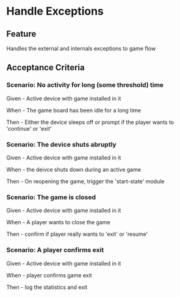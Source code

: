 # Handle Exceptions

## Feature

  Handles the external and internals exceptions to game flow
  
## Acceptance Criteria
  
### Scenario: No activity for long (some threshold) time
  
  Given - Active device with game installed in it
  
  When - The game board has been idle for a long time
  
  Then - Either the device sleeps off or
  prompt if the player wants to 'continue' or 'exit'
  
### Scenario: The device shuts abruptly

  Given - Active device with game installed in it
  
  When - the deivce shuts down during an active game
  
  Then - On reopening the game, trigger the 'start-state' module
  
### Scenario: The game is closed

  Given - Active device with game installed in it
  
  When - A player wants to close the game
  
  Then - confirm if player really wants to 'exit' or 'resume'
  
### Scenario: A player confirms exit

  Given - Active device with game installed in it
  
  When - player confirms game exit
  
  Then - log the statistics and exit
